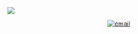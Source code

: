 <a href="https://jeremy-piekarz.vercel.app" target="_blank"> <img src="https://user-images.githubusercontent.com/54403738/187800307-eada18d7-06c9-4014-a936-39a3864f0f76.gif"/></a>

<p align="center"><a href="mailto:piekarzmijail@gmail.com"><img src="https://img.icons8.com/color/96/000000/gmail.png" alt="email"/></a></p>
